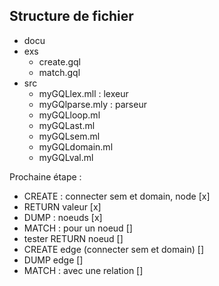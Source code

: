 ## Structure de fichier

- docu
- exs
    - create.gql
    - match.gql
- src 
    - myGQLlex.mll      : lexeur
    - myGQlparse.mly    : parseur
    - myGQLloop.ml  
    - myGQLast.ml
    - myGQLsem.ml
    - myGQLdomain.ml
    - myGQLval.ml


Prochaine étape : 
- CREATE : connecter sem et domain, node    [x]
- RETURN valeur                             [x]
- DUMP : noeuds                             [x]
- MATCH : pour un noeud                     []
- tester RETURN noeud                       []
- CREATE edge (connecter sem et domain)     []
- DUMP edge                                 []
- MATCH : avec une relation                 []

